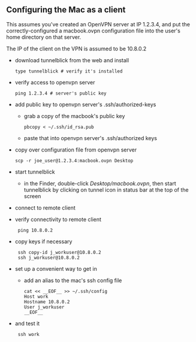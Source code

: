## Configuring the Mac as a client

This assumes you've created an OpenVPN server at IP 1.2.3.4, and put the correctly-configured
a macbook.ovpn configuration file into the user's home directory on that server.

The IP of the client on the VPN is assumed to be 10.8.0.2

- download tunnelblick from the web and install

      type tunnelblick # verify it's installed

- verify access to openvpn server

      ping 1.2.3.4 # server's public key

- add public key to openvpn server's .ssh/authorized-keys

  - grab a copy of the macbook's public key

        pbcopy < ~/.ssh/id_rsa.pub

  - paste that into openvpn server's .ssh/authorized keys

- copy over configuration file from openvpn server

      scp -r joe_user@1.2.3.4:macbook.ovpn Desktop

- start tunnelblick

  - in the Finder, double-click *Desktop/macbook.ovpn*,
then start tunnelblick by clicking on tunnel icon
in status bar at the top of the screen

- connect to remote client

 - verify connectivity to remote client

        ping 10.8.0.2

  -  copy keys if necessary

          ssh copy-id j_workuser@10.8.0.2
          ssh j_workuser@10.8.0.2

- set up a convenient way to get in

  - add an alias to the mac's ssh config file

        cat << __EOF__ >> ~/.ssh/config
        Host work
        Hostname 10.8.0.2
        User j_workuser
        __EOF__

 - and test it

        ssh work
